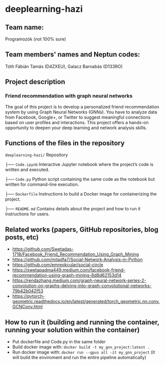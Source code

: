 # deeplearning-hazi
## Team name:
Programozók (not 100% sure)

## Team members' names and Neptun codes:
Tóth Fábián Tamás (D4ZXEU), 
Galacz Barnabás (D133RO)
## Project description
### Friend recommendation with graph neural networks
The goal of this project is to develop a personalized friend recommendation system by using Graph Neural Networks (GNNs). You have to analyze data from Facebook, Google+, or Twitter to suggest meaningful connections based on user profiles and interactions. This project offers a hands-on opportunity to deepen your deep learning and network analysis skills. 
## Functions of the files in the repository
`deeplearning-hazi/`     Repository

├── `Code.ipynb`         Interactive Jupyter notebook where the project’s code is written and executed.

├── `Code.py`            Python script containing the same code as the notebook but written for command-line execution.

├── `Dockerfile`         Instructions to build a Docker image for containerizing the project.

├── `README.md`          Contains details about the project and how to run it instructions for users.


## Related works (papers, GitHub repositories, blog posts, etc)
- https://github.com/Swetadas-1718/Facebook_Friend_Recommendation_Using_Graph_Mining
- https://github.com/miladfa7/Social-Network-Analysis-in-Python
- https://github.com/emreokcular/social-circle
- https://swetapadma449.medium.com/facebook-friend-recommendation-using-graph-mining-8d8d62153d14
- https://rendazhang.medium.com/graph-neural-network-series-2-convolution-on-graphs-delving-into-graph-convolutional-networks-79b42b042f53
- https://pytorch-geometric.readthedocs.io/en/latest/generated/torch_geometric.nn.conv.GCNConv.html

## How to run it (building and running the container, running your solution within the container)
- Put dockerfile and Code.py in the same folder
- Build docker image with: `docker build -t my_gnn_project:latest .`
- Run docker image with: `docker run --gpus all -it my_gnn_project`
(it will build the enviroment and run the entire pipeline automatically)
